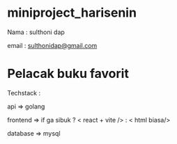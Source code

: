 # miniproject_harisenin

Nama : sulthoni dap

email : sulthonidap@gmail.com

# Pelacak buku favorit
Techstack :

api => golang

frontend => if ga sibuk ? < react + vite /> : < html biasa/>

database => mysql
